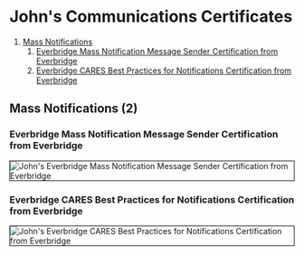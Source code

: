 # John's Communications Certificates
1. [Mass Notifications](#mass-notifications-2)
    1. [Everbridge Mass Notification Message Sender Certification from Everbridge](#everbridge-mass-notification-message-sender-certification-from-everbridge)
    1. [Everbridge CARES Best Practices for Notifications Certification from Everbridge](#everbridge-cares-best-practices-for-notifications-certification-from-everbridge)
## Mass Notifications (2)
### Everbridge Mass Notification Message Sender Certification from Everbridge

<img src="../cert_communications_everbridge_mass-notification-message-sender-certification_2014-12-06_cert-DC8F-2A3C-25BF-4C11.png" alt="John's Everbridge Mass Notification Message Sender Certification from Everbridge" style="border:1px solid #000000" />

### Everbridge CARES Best Practices for Notifications Certification from Everbridge

<img src="../cert_communications_everbridge_cares-best-practices-for-notifications-certification_20141211_cert-2881-3F9A-7A68-4CBD.png" alt="John's Everbridge CARES Best Practices for Notifications Certification from Everbridge" style="border:1px solid #000000" />

